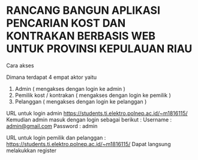 # RANCANG BANGUN APLIKASI PENCARIAN KOST DAN KONTRAKAN BERBASIS WEB UNTUK PROVINSI KEPULAUAN RIAU
Cara akses

Dimana terdapat 4 empat aktor yaitu
1. Admin ( mengakses dengan login ke admin )
2. Pemilik kost / kontrakan ( mengakses dengan login ke pemilik ) 
3. Pelanggan ( mengakses dengan login ke pelanggan )

URL untuk login admin 
https://students.ti.elektro.polnep.ac.id/~m1816115/
Kemudian admin masuk dengan login sebagai berikut : 
Username : admin@gmail.com
Password : admin

URL untuk login pemilik dan pelanggan : 
https://students.ti.elektro.polnep.ac.id/~m1816115/
Dapat langsung melakukkan register
